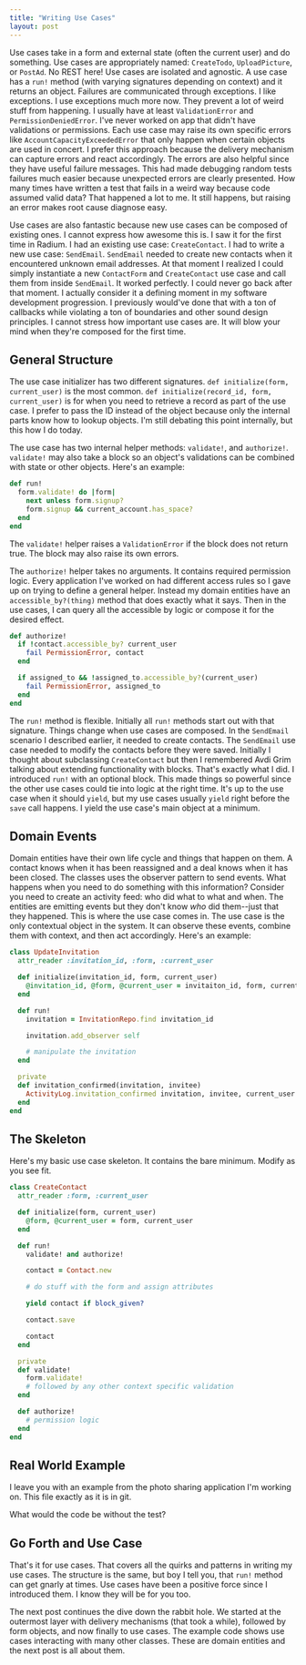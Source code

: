 ```yaml
---
title: "Writing Use Cases"
layout: post
---
```


Use cases take in a form and external state (often the current user)
and do something. Use cases are appropriately named: `CreateTodo`,
`UploadPicture`, or `PostAd`. No REST here! Use cases are isolated and
agnostic. A use case has a `run!` method (with varying signatures
depending on context) and it returns an object.  Failures are
communicated through exceptions. I like exceptions. I use exceptions
much more now. They prevent a lot of weird stuff from happening. I
usually have at least `ValidationError` and `PermissionDeniedError`.
I've never worked on app that didn't have validations or permissions.
Each use case may raise its own specific errors like
`AccountCapacityExceededError` that only happen when certain objects
are used in concert. I prefer this approach because the delivery
mechanism can capture errors and react accordingly. The errors are
also helpful since they have useful failure messages.  This had made
debugging random tests failures much easier because unexpected errors
are clearly presented. How many times have written a test that fails
in a weird way because code assumed valid data? That happened a lot to
me. It still happens, but raising an error makes root cause diagnose
easy.

Use cases are also fantastic because new use cases can be composed of
existing ones. I cannot express how awesome this is. I saw it
for the first time in Radium. I had an existing use case:
`CreateContact`. I had to write a new use case: `SendEmail`.
`SendEmail` needed to create new contacts when it encountered unknown
email addresses. At that moment I realized I could simply instantiate
a new `ContactForm` and `CreateContact` use case and call them from
inside `SendEmail`. It worked perfectly. I could never go back after
that moment. I actually consider it a defining moment in my software
development progression. I previously would've done that with a ton of
callbacks while violating a ton of boundaries and other sound design
principles. I cannot stress how important use cases are. It will blow
your mind when they're composed for the first time.

## General Structure

The use case initializer has two different signatures.
`def initialize(form, current_user)` is the most common.
`def initialize(record_id, form, current_user)` is for when you
need to retrieve a record as part of the use case. I prefer to pass
the ID instead of the object because only the internal parts know how
to lookup objects. I'm still debating this point internally, but this
how I do today.

The use case has two internal helper methods: `validate!`, and
`authorize!`. `validate!` may also take a block so an object's
validations can be combined with state or other objects. Here's an
example:

```ruby
def run!
  form.validate! do |form|
    next unless form.signup?
    form.signup && current_account.has_space?
  end
end
```

The `validate!` helper raises a `ValidationError` if the block does not
return true. The block may also raise its own errors.

The `authorize!` helper takes no arguments. It contains required
permission logic. Every application I've worked on had different
access rules so I gave up on trying to define a general helper.
Instead my domain entities have an `accessible_by?(thing)` method
that does exactly what it says. Then in the use cases, I can query all
the accessible by logic or compose it for the desired effect.

```ruby
def authorize!
  if !contact.accessible_by? current_user
    fail PermissionError, contact
  end

  if assigned_to && !assigned_to.accessible_by?(current_user)
    fail PermissionError, assigned_to
  end
end
```

The `run!` method is flexible. Initially all `run!` methods start out
with that signature. Things change when use cases are composed. In the
`SendEmail` scenario I described earlier, it needed to create
contacts. The `SendEmail` use case needed to modify the contacts
before they were saved. Initially I thought about subclassing
`CreateContact` but then I remembered Avdi Grim talking about extending
functionality with blocks. That's exactly what I did. I introduced `run!` with an
optional block. This made things so powerful since the other use cases
could tie into logic at the right time. It's up to the use case when it
should `yield`, but my use cases usually `yield` right before the `save`
call happens. I yield the use case's main object at a minimum.

## Domain Events

Domain entities have their own life cycle and things that happen on
them. A contact knows when it has been reassigned and a deal knows
when it has been closed. The classes uses the observer pattern to send
events. What happens when you need to do something with this
information? Consider you need to create an activity feed: who did
what to what and when. The entities are emitting events but they don't
know _who_ did them--just that they happened. This is where the use
case comes in. The use case is the only contextual object in the system.
It can observe these events, combine them with context, and then act
accordingly. Here's an example:

```ruby
class UpdateInvitation
  attr_reader :invitation_id, :form, :current_user

  def initialize(invitation_id, form, current_user)
    @invitation_id, @form, @current_user = invitaiton_id, form, current_user
  end

  def run!
    invitation = InvitationRepo.find invitation_id

    invitation.add_observer self

    # manipulate the invitation
  end

  private
  def invitation_confirmed(invitation, invitee)
    ActivityLog.invitation_confirmed invitation, invitee, current_user
  end
end
```

## The Skeleton

Here's my basic use case skeleton. It contains the bare minimum.
Modify as you see fit.

```ruby
class CreateContact
  attr_reader :form, :current_user

  def initialize(form, current_user)
    @form, @current_user = form, current_user
  end

  def run!
    validate! and authorize!

    contact = Contact.new 

    # do stuff with the form and assign attributes

    yield contact if block_given?

    contact.save

    contact
  end

  private
  def validate!
    form.validate!
    # followed by any other context specific validation
  end

  def authorize!
    # permission logic
  end
end
```

## Real World Example

I leave you with an example from the photo sharing application I'm
working on. This file exactly as it is in git.

<script src="https://gist.github.com/ahawkins/45504e66d48723f86436.js"></script>

What would the code be without the test?

<script src="https://gist.github.com/ahawkins/6ed8b5b9fc96b3dfc4d4.js"></script>

## Go Forth and Use Case

That's it for use cases. That covers all the quirks and patterns in
writing my use cases. The structure is the same, but boy I tell you,
that `run!` method can get gnarly at times. Use cases have been a
positive force since I introduced them. I know they will be for you
too.

The next post continues the dive down the rabbit hole. We started at
the outermost layer with delivery mechanisms (that took a while),
followed by form objects, and now finally to use cases. The example
code shows use cases interacting with many other classes. These are
domain entities and the next post is all about them.
